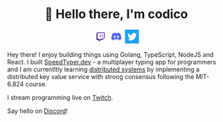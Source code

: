 <h1 align="center">👋 Hello there, I'm codico</h1>

<p align="center">
    <a href="https://twitch.tv/codico"><img height="32" width="32" src="https://raw.githubusercontent.com/edent/SuperTinyIcons/master/images/svg/twitch.svg" /></a>
<a href="https://discord.gg/AMbnnN5eep"><img height="32" width="32" src="https://raw.githubusercontent.com/edent/SuperTinyIcons/master/images/svg/discord.svg" /></a>
<a href="https://twitter.com/codicocodes"><img height="32" width="32" src="https://raw.githubusercontent.com/edent/SuperTinyIcons/master/images/svg/twitter.svg" /></a>

</p>

Hey there! I enjoy building things using Golang, TypeScript, NodeJS and React. I built [SpeedTyper.dev](https://speedtyper.dev) - a multiplayer typing app for programmers and I am currentltly learning [distributed systems](https://github.com/codicocodes/distributed-systems-mit-6.824) by implementing a distributed key value service with strong consensus following the MIT-6.824 course. 

I stream programming live on [Twitch](https://twitch.tv/codico). 

Say hello on [Discord](https://discord.com/invite/AMbnnN5eep)!

